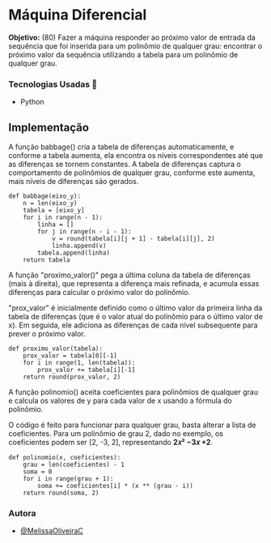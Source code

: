 # Máquina Diferencial

__Objetivo:__ (80) Fazer a máquina responder ao próximo valor de entrada da sequência que foi inserida para um polinômio de qualquer grau: encontrar o próximo valor da sequência utilizando a tabela para um polinômio de qualquer grau.

### Tecnologias Usadas 🔧

- Python

## Implementação

A função babbage() cria a tabela de diferenças automaticamente, e conforme a tabela aumenta, ela encontra os níveis correspondentes até que as diferenças se tornem constantes. A tabela de diferenças captura o comportamento de polinômios de qualquer grau, conforme este aumenta, mais níveis de diferenças são gerados.

```
def babbage(eixo_y):
    n = len(eixo_y)
    tabela = [eixo_y]
    for i in range(n - 1):
        linha = []
        for j in range(n - i - 1):
            v = round(tabela[i][j + 1] - tabela[i][j], 2)
            linha.append(v)
        tabela.append(linha)
    return tabela

```

A função "proximo_valor()" pega a última coluna da tabela de diferenças (mais à direita), que representa a diferença mais refinada, e acumula essas diferenças para calcular o próximo valor do polinômio.

"prox_valor" é inicialmente definido como o último valor da primeira linha da tabela de diferenças (que é o valor atual do polinômio para o último valor de x). Em seguida, ele adiciona as diferenças de cada nível subsequente para prever o próximo valor.

```
def proximo_valor(tabela):
    prox_valor = tabela[0][-1]
    for i in range(1, len(tabela)):
        prox_valor += tabela[i][-1]
    return round(prox_valor, 2)
```

A função polinomio() aceita coeficientes para polinômios de qualquer grau e calcula os valores de y para cada valor de x usando a fórmula do polinômio.

O código é feito para funcionar para qualquer grau, basta alterar a lista de coeficientes. Para um polinômio de grau 2, dado no exemplo, os coeficientes podem ser [2, -3, 2], representando 
__2𝑥² −3𝑥 +2__.

```
def polinomio(x, coeficientes):
    grau = len(coeficientes) - 1
    soma = 0
    for i in range(grau + 1):
        soma += coeficientes[i] * (x ** (grau - i))
    return round(soma, 2)

```

### Autora

- [@MelissaOliveiraC](https://github.com/MelissaOliveiraC)